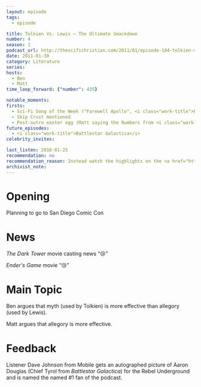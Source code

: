 ```yaml
---
layout: episode
tags:
  - episode

title: Tolkien Vs. Lewis – The Ultimate Smackdown
number: 4
season: 1
podcast_url: http://thescifichristian.com/2011/01/episode-104-tolkien-vs-lewis-the-ultimate-smackdown/
date: 2011-01-30
category: Literature
series: 
hosts:
  - Ben
  - Matt
time_loop_forward: {"number": 435}

notable_moments:
firsts: 
  - Sci-Fi Song of the Week ("Farewell Apollo", <i class="work-title">Battlestar Galactica</i>)
  - Skip Crust mentioned
  - Post-outro easter egg (Matt saying the Numbers from <i class="work-title">LOST</i>)
future_episodes: 
  - <i class="work-title">Battlestar Galactica</i>
celebrity_invites: 

last_listen: 2018-01-25
recommendation: no
recommendation_reason: Instead watch the highlights on the <a href="https://www.youtube.com/watch?v=qGIErCzLlfI">YouTube video</a>. Ben at least later regrets doing this show in a debate format; both hosts were more focused on winning than on discussion. This doesn't make it a bad episode, but it could have been better.
archivist_note: 
---
```

# Opening
Planning to go to San Diego Comic Con



# News
<i class="work-title">The Dark Tower</i> movie casting news <q class="archivist inline">😢</i>

<i class="work-title">Ender's Game</i> movie <q class="archivist inline">😢</i>



# Main Topic
Ben argues that myth (used by Tolkien) is more effective than allegory (used by Lewis).

Matt argues that allegory is more effective.



# Feedback
Listener Dave Johnson from Mobile gets an autographed picture of Aaron Douglas (Chief Tyrol from <i class="work-title">Battlestar Galactica</i>) for the Rebel Underground and is named the named #1 fan of the podcast.
